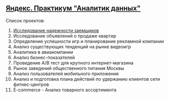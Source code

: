 ## [Яндекс. Практикум "Аналитик данных"](https://praktikum.yandex.ru/data-analyst/)

Cписок проектов:  
1. [Исследование надежности заемщиков](https://github.com/dmtvasin/DataAnalyst/blob/master/%D0%98%D1%81%D1%81%D0%BB%D0%B5%D0%B4%D0%BE%D0%B2%D0%B0%D0%BD%D0%B8%D0%B5%20%D0%BD%D0%B0%D0%B4%D0%B5%D0%B6%D0%BD%D0%BE%D1%81%D1%82%D0%B8%20%D0%B7%D0%B0%D0%B5%D0%BC%D1%89%D0%B8%D0%BA%D0%BE%D0%B2.ipynb)
2. Исследование объявлений о продаже квартир  
3. Определение успешности игр и планирование рекламной компании
4. Анализ существующих тенденций на рынке видеоигр
5. Аналитика в авиакомпании
6. Анализ бизнес-показателей
7. Проведение A/B тест для крупного интернет-магазина
8. Рынок заведений общественного питания Москвы
9. Анализ пользователей мобильного приложения
10. Анализ и подготовка плана действий по удержанию клиентов сети фитнес-центров
11. E-commerce - Анализ товарного ассортимента
